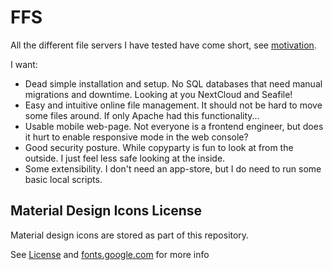 # FFS

All the different file servers I have tested have come short, see [motivation](./docs/motivation.md).

I want:

- Dead simple installation and setup. No SQL databases that need manual migrations and downtime. Looking at you NextCloud and Seafile!
- Easy and intuitive online file management. It should not be hard to move some files around. If only Apache had this functionality...
- Usable mobile web-page. Not everyone is a frontend engineer, but does it hurt to enable responsive mode in the web console?
- Good security posture. While copyparty is fun to look at from the outside. I just feel less safe looking at the inside.
- Some extensibility. I don't need an app-store, but I do need to run some basic local scripts.

## Material Design Icons License

Material design icons are stored as part of this repository.

See [License](https://raw.githubusercontent.com/google/material-design-icons/refs/heads/master/LICENSE) and [fonts.google.com](https://fonts.google.com)
for more info
